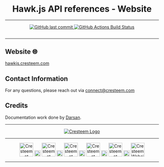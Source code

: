 <div align="center">

# Hawk.js API references - Website

---

<p>

<span>
  <a href="https://github.com/cresteem/Hawk-JS-DocSite/commits/main">
    <img src="https://img.shields.io/github/last-commit/cresteem/Hawk-JS-DocSite?display_timestamp=committer&style=for-the-badge&label=Updated%20On" alt="GitHub last commit"/>
  </a>
</span>

<span>
  <a href="https://github.com/cresteem/Hawk-JS-DocSite/actions/workflows/deploy.yml">
    <img src="https://img.shields.io/github/actions/workflow/status/cresteem/Hawk-JS-DocSite/deploy.yml?style=for-the-badge&label=Deployment%20Status" alt="GitHub Actions Build Status"/>
  </a>
</span>

## </p>

---

</div>

## Website 🌐

<a id="url" href="https://hawkjs.cresteem.com/">hawkjs.cresteem.com</a>

## Contact Information

For any questions, please reach out via connect@cresteem.com

## Credits

Documentation work done by [Darsan](https://darsan.in/).

---

<p align="center">
  <a href="https://cresteem.com/">
    <img src="https://darsan.in/readme-src/branding-gh.png" alt="Cresteem Logo">
  </a>
</p>

---

<p align="center">

<span>
<a href="https://www.instagram.com/cresteem/"><img width='45px' height='45px' src="https://darsan.in/readme-src/footer-icons/insta.png" alt="Cresteem at Instagram"></a>
</span>

<span>
  <img width='20px' height='20px' src="https://darsan.in/readme-src/footer-icons/gap.png" alt="place holder image">
</span>

<span>
<a href="https://www.linkedin.com/company/cresteem/"><img width='45px' height='45px' src="https://darsan.in/readme-src/footer-icons/linkedin.png" alt="Cresteem at Linkedin"></a>
</span>

<span>
  <img width='20px' height='20px' src="https://darsan.in/readme-src/footer-icons/gap.png" alt="place holder image">
</span>

<span>
<a href="https://x.com/cresteem"><img width='45px' height='45px' src="https://darsan.in/readme-src/footer-icons/x.png" alt="Cresteem at Twitter / X"></a>
</span>

<span>
  <img width='20px' height='20px' src="https://darsan.in/readme-src/footer-icons/gap.png" alt="place holder image">
</span>

<span>
<a href="https://www.youtube.com/@Cresteem"><img width='45px' height='45px' src="https://darsan.in/readme-src/footer-icons/youtube.png" alt="Cresteem at Youtube"></a>
</span>

<span>
  <img width='20px' height='20px' src="https://darsan.in/readme-src/footer-icons/gap.png" alt="place holder image">
</span>

<span>
<a href="https://github.com/cresteem"><img width='45px' height='45px' src="https://darsan.in/readme-src/footer-icons/github.png" alt="Cresteem at Github"></a>
</span>

<span>
  <img width='20px' height='20px' src="https://darsan.in/readme-src/footer-icons/gap.png" alt="place holder image">
</span>

<span>
<a href="https://cresteem.com/"><img width='45px' height='45px' src="https://darsan.in/readme-src/footer-icons/website.png" alt="Cresteem Website"></a>
</span>

</p>

---
